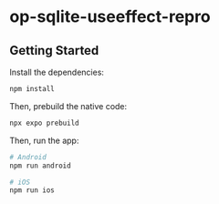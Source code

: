 # op-sqlite-useeffect-repro

## Getting Started

Install the dependencies:

```bash
npm install
```

Then, prebuild the native code:

```bash
npx expo prebuild
```

Then, run the app:

```bash
# Android
npm run android

# iOS
npm run ios
```

